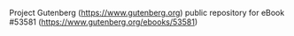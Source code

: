 Project Gutenberg (https://www.gutenberg.org) public repository for
eBook #53581 (https://www.gutenberg.org/ebooks/53581)
